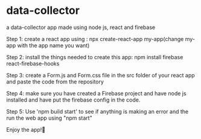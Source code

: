 # data-collector
a data-collector app made using node js, react and firebase


Step 1:
create a react app using :
npx create-react-app my-app(change my-app with the app name you want)

Step 2:
install the things needed to create this app:
npm install firebase react-firebase-hooks

Step 3:
create a Form.js and Form.css file in the src folder of your react app and paste the code from the repository

Step 4:
make sure you have created a Firebase project and have node js installed and have put the firebase config in the code.

Step 5:
Use 'npm build start' to see if anything is making an error and the run the web app using "npm start"

Enjoy the app!🚀
